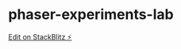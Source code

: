 # phaser-experiments-lab

[Edit on StackBlitz ⚡️](https://stackblitz.com/edit/phaser-experiments-lab)